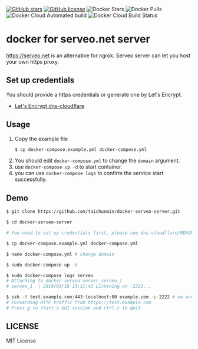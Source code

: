 [![GitHub stars](https://img.shields.io/github/stars/taichunmin/docker-serveo-server.svg)](https://github.com/taichunmin/docker-serveo-server/stargazers)
[![GitHub license](https://img.shields.io/github/license/taichunmin/docker-serveo-server.svg)](https://github.com/taichunmin/docker-serveo-server/blob/master/LICENSE)
![Docker Stars](https://img.shields.io/docker/stars/taichunmin/serveo-server.svg)
![Docker Pulls](https://img.shields.io/docker/pulls/taichunmin/serveo-server.svg)
![Docker Cloud Automated build](https://img.shields.io/docker/cloud/automated/taichunmin/serveo-server.svg)
![Docker Cloud Build Status](https://img.shields.io/docker/cloud/build/taichunmin/serveo-server.svg)

# docker for serveo.net server

<https://serveo.net> is an alternative for ngrok. Serveo server can let you host your own https proxy.

## Set up credentials

You should provide a https credentials or generate one by Let's Encrypt.

* [Let's Encrypt dns-cloudflare](https://github.com/taichunmin/docker-serveo-server/blob/master/dns-cloudflare/README.md)

## Usage

1. Copy the example file
    ```bash
    $ cp docker-compose.example.yml docker-compose.yml
    ```
2. You should edit `docker-compose.yml` to change the `domain` argument.
3. use `docker-compose up -d` to start container.
4. you can use `docker-compose logs` to confirm the service start successfully.

## Demo

```bash
$ git clone https://github.com/taichunmin/docker-serveo-server.git

$ cd docker-serveo-server

# You need to set up credentials first, please see dns-cloudflare/README.md

$ cp docker-compose.example.yml docker-compose.yml

$ nano docker-compose.yml # change domain

$ sudo docker-compose up -d

$ sudo docker-compose logs serveo
# Attaching to docker-serveo-server_serveo_1
# serveo_1  | 2019/03/16 13:11:42 Listening on :2222...

$ ssh -R test.example.com:443:localhost:80 example.com -p 2222 # on another computer
# Forwarding HTTP traffic from https://test.example.com
# Press g to start a GUI session and ctrl-c to quit.
```

## LICENSE

MIT License
